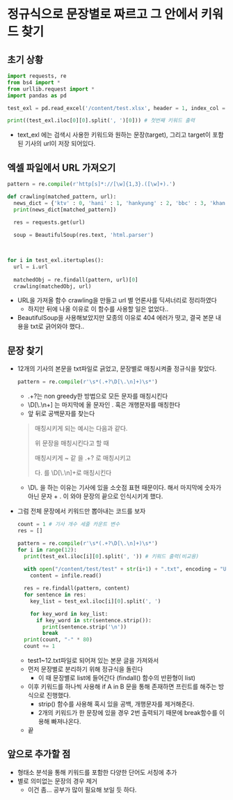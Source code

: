 # 정규식으로 문장별로 짜르고 그 안에서 키워드 찾기



## 초기 상황

```python
import requests, re
from bs4 import *
from urllib.request import *
import pandas as pd

test_exl = pd.read_excel('/content/test.xlsx', header = 1, index_col = 0)

print((test_exl.iloc[0][0].split(', ')[0])) # 첫번째 키워드 출력
```

* text_exl 에는 검색시 사용한 키워드와 원하는 문장(target), 그리고 target이 포함된 기사의 url이 저장 되어있다.



## 엑셀 파일에서 URL 가져오기

```python
pattern = re.compile(r'http[s]*://[\w]{1,3}.([\w]+).')

def crawling(matched_pattern, url):
  news_dict = {'ktv' : 0, 'hani' : 1, 'hankyung' : 2, 'bbc' : 3, 'khan' : 4, 'chosun' :5, 'munhwa' : 6, 'sedaily' : 7, 'ajunews' : 8, 'mk' : 9}
  print(news_dict[matched_pattern])

  res = requests.get(url)
  
  soup = BeautifulSoup(res.text, 'html.parser')

  

for i in test_exl.itertuples():
  url = i.url
  
  matchedObj = re.findall(pattern, url)[0]
  crawling(matchedObj, url)
```

* URL을 가져올 함수 crawling을 만들고 url 별 언론사를 딕셔너리로 정리하였다
  * 하지만 뒤에 나올 이유로 이 함수를 사용할 일은 없었다..
* BeautifulSoup을 사용해보았지만 모종의 이유로 404 에러가 떳고, 결국 본문 내용을 txt로 긁어와야 했다..





## 문장 찾기

* 12개의 기사의 본문을 txt파일로 긁었고, 문장별로 매칭시켜줄 정규식을 찾았다.

  ```python
  pattern = re.compile(r'\s*(.+?\D[\.\n]+)\s*')
  ```

  * .+?는 non greedy한 방법으로 모든 문자를 매칭시킨다
  * \D[\\.\\n+] 는 마지막에 올 문자인 . 혹은 개행문자를 매칭한다
  * 앞 뒤로 공백문자를 찾는다

  > 매칭시키게 되는 예시는 다음과 같다.
  >
  > 위 문장을 매칭시킨다고 할 때
  >
  > 매칭시키게 ~ 같 을 .+? 로 매칭시키고
  >
  > 다. 를 \D[\\.\\n]+로 매칭시킨다

  * \\D\\. 을 하는 이유는 기사에 있을 소숫점 표현 때문이다. 해서 마지막에 숫자가 아닌 문자 + . 이 와야 문장의 끝으로 인식시키게 했다.

* 그럼 전체 문장에서 키워드만 뽑아내는 코드를 보자

  ```python
  count = 1 # 기사 개수 세줄 카운트 변수
  res = []
  
  pattern = re.compile(r'\s*(.+?\D[\.\n]+)\s*')
  for i in range(12):
    print(test_exl.iloc[i][0].split(', ')) # 키워드 출력(비교용)
    
    with open("/content/test/test" + str(i+1) + ".txt", encoding = "UTF-8") as infile:
      content = infile.read()
  
    res = re.findall(pattern, content)
    for sentence in res:
      key_list = test_exl.iloc[i][0].split(', ')
  
      for key_word in key_list:
        if key_word in str(sentence.strip()):
          print(sentence.strip('\n'))
          break
    print(count, "-" * 80)
    count += 1
  ```

  * test1~12.txt파일로 되어져 있는 본문 글을 가져와서
  * 먼저 문장별로 분리하기 위해 정규식을 돌린다
    * 이 때 문장별로 list에 들어간다 (findall() 함수의 반환형이 list)
  * 이후 키워드를 하나씩 사용해 if A in B 문을 통해 존재하면 프린트를 해주는 방식으로 진행했다.
    * strip() 함수를 사용해 혹시 있을 공백, 개행문자를 제거해준다.
    * 2개의 키워드가 한 문장에 있을 경우 2번 출력되기 때문에 break함수를 이용해 빠져나온다.
  * 끝



## 앞으로 추가할 점

* 형태소 분석을 통해 키워드를 포함한 다양한 단어도 서칭에 추가
* 별로 의미없는 문장의 경우 제거
  * 이건 좀... 공부가 많이 필요해 보일 듯 하다.